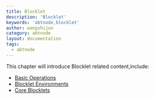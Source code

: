```yaml
---
title: Blocklet
description: 'Blocklet'
keywords: 'abtnode,blocklet'
author: wangshijun
category: abtnode
layout: documentation
tags:
  - abtnode
---
```


This chapter will introduce Blocklet related content,include:

- [Basic Operations](./basic-operations)
- [Blocklet Environments](./environments)
- [Core Blocklets](./core-blocklets)
